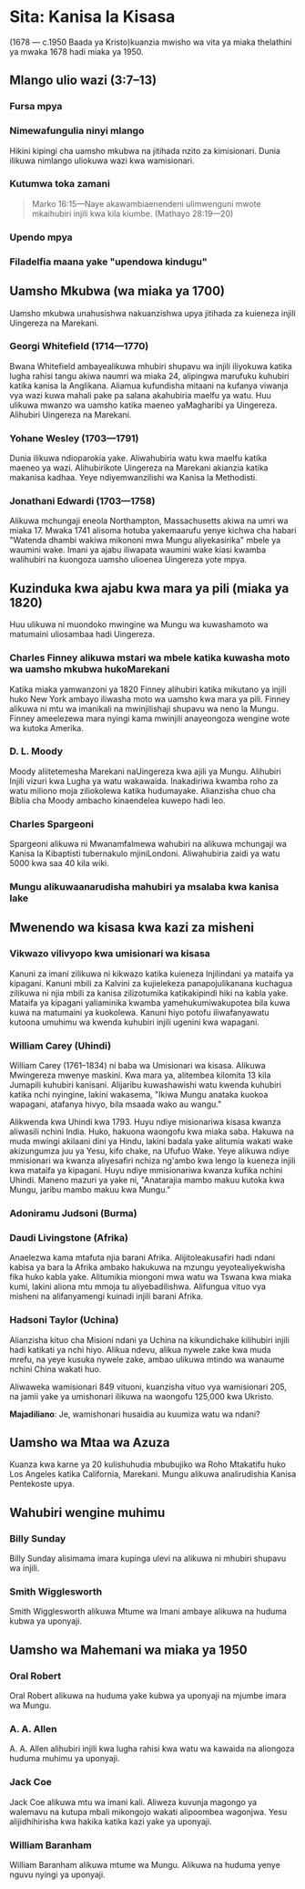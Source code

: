 # Sita: Kanisa la Kisasa

(1678 — c.1950 Baada ya Kristo)kuanzia mwisho wa vita ya miaka thelathini ya mwaka 1678 hadi miaka ya 1950.

## Mlango ulio wazi (3:7&ndash;13)

### Fursa mpya

### Nimewafungulia ninyi mlango

Hikini kipingi cha uamsho mkubwa na jitihada nzito za kimisionari. Dunia ilikuwa nimlango uliokuwa wazi kwa wamisionari.

### Kutumwa toka zamani

> Marko 16:15&mdash;Naye akawambiaenendeni ulimwenguni mwote mkaihubiri injili kwa kila kiumbe. (Mathayo 28:19—20)

### Upendo mpya

### Filadelfia maana yake "upendowa kindugu"

## Uamsho Mkubwa (wa miaka ya 1700)

Uamsho mkubwa unahusishwa nakuanzishwa upya jitihada za kuieneza injili Uingereza na Marekani.

### Georgi Whitefield (1714—1770)

Bwana Whitefield ambayealikuwa mhubiri shupavu wa injili iliyokuwa katika lugha rahisi tangu akiwa naumri wa miaka 24, alipingwa marufuku kuhubiri katika kanisa la Anglikana. Aliamua kufundisha mitaani na kufanya viwanja vya wazi kuwa mahali pake pa salana akahubiria maelfu ya watu. Huu ulikuwa mwanzo wa uamsho katika maeneo yaMagharibi ya Uingereza. Alihubiri Uingereza na Marekani.

### Yohane Wesley (1703—1791)

Dunia ilikuwa ndioparokia yake. Aliwahubiria watu kwa maelfu katika maeneo ya wazi. Alihubirikote Uingereza na Marekani akianzia katika makanisa kadhaa. Yeye ndiyemwanzilishi wa Kanisa la Methodisti.

### Jonathani Edwardi (1703—1758)

Alikuwa mchungaji eneola Northampton, Massachusetts akiwa na umri wa miaka 17. Mwaka 1741 alisoma hotuba yakemaarufu yenye kichwa cha habari "Watenda dhambi wakiwa mikononi mwa Mungu aliyekasirika" mbele ya waumini wake. Imani ya ajabu iliwapata waumini wake kiasi kwamba walihubiri na kuongoza uamsho ulioenea Uingereza yote mpya.

## Kuzinduka kwa ajabu kwa mara ya pili (miaka ya 1820)

Huu ulikuwa ni muondoko mwingine wa Mungu wa kuwashamoto wa matumaini uliosambaa hadi Uingereza.

### Charles Finney alikuwa mstari wa mbele katika kuwasha moto wa uamsho mkubwa hukoMarekani

Katika miaka yamwanzoni ya 1820 Finney alihubiri katika mikutano ya injili huko New York ambayo iliwasha moto wa uamsho kwa mara ya pili. Finney alikuwa ni mtu wa imanikali na mwinjilishaji shupavu wa neno la Mungu. Finney ameelezewa mara nyingi kama mwinjili anayeongoza wengine wote wa kutoka Amerika.

### D. L. Moody

Moody aliitetemesha Marekani naUingereza kwa ajili ya Mungu. Alihubiri Injili vizuri kwa Lugha ya watu wakawaida. Inakadiriwa kwamba roho za watu miliono moja ziliokolewa katika hudumayake. Alianzisha chuo cha Biblia cha Moody ambacho kinaendelea kuwepo hadi leo.

### Charles Spargeoni

Spargeoni alikuwa ni Mwanamfalmewa wahubiri na alikuwa mchungaji wa Kanisa la Kibaptisti tubernakulo mjiniLondoni. Aliwahubiria zaidi ya watu 5000 kwa saa 40 kila wiki.

### Mungu alikuwaanarudisha mahubiri ya msalaba kwa kanisa lake

## Mwenendo wa kisasa kwa kazi za misheni

### Vikwazo vilivyopo kwa umisionari wa kisasa

Kanuni za imani zilikuwa ni kikwazo katika kuieneza Injilindani ya mataifa ya kipagani. Kanuni mbili za Kalvini za kujielekeza panapojulikanana kuchagua zilikuwa ni njia mbili za kanisa zilizotumika katikakipindi hiki na kabla yake. Mataifa ya kipagani yaliaminika kwamba yamehukumiwakupotea bila kuwa kuwa na matumaini ya kuokolewa. Kanuni hiyo potofu iliwafanyawatu kutoona umuhimu wa kwenda kuhubiri injili ugenini kwa wapagani.

### William Carey (Uhindi)

William Carey (1761&ndash;1834) ni baba wa Umisionari wa kisasa. Alikuwa Mwingereza mwenye maskini. Kwa mara ya, alitembea kilomita 13 kila Jumapili kuhubiri kanisani. Alijaribu kuwashawishi watu kwenda kuhubiri katika nchi nyingine, lakini wakasema, "Ikiwa Mungu anataka kuokoa wapagani, atafanya hivyo, bila msaada wako au wangu."

Alikwenda kwa Uhindi kwa 1793. Huyu ndiye misionariwa kisasa kwanza aliwasili nchini India. Huko, hakuona waongofu kwa miaka saba. Hakuwa na muda mwingi akilaani dini ya Hindu, lakini badala yake alitumia wakati wake akizungumza juu ya Yesu, kifo chake, na Ufufuo Wake. Yeye alikuwa ndiye mmisionari wa kwanza aliyesafiri nchiza ng'ambo kwa lengo la kueneza injili kwa mataifa ya kipagani. Huyu ndiye mmisionariwa kwanza kufika nchini Uhindi. Maneno mazuri ya yake ni, "Anatarajia mambo makuu kutoka kwa Mungu, jaribu mambo makuu kwa Mungu."

### Adoniramu Judsoni (Burma)



### Daudi Livingstone (Afrika)

Anaelezwa kama mtafuta njia barani Afrika. Alijitoleakusafiri hadi ndani kabisa ya bara la Afrika ambako hakukuwa na mzungu yeyotealiyekwisha fika huko kabla yake. Alitumikia miongoni mwa watu wa Tswana kwa miaka kumi, lakini aliona mtu mmoja tu aliyebadilishwa. Alifungua vituo vya misheni na alifanyamengi kuinadi injili barani Afrika.

### Hadsoni Taylor (Uchina)

Alianzisha kituo cha Misioni ndani ya Uchina na kikundichake kilihubiri injili hadi katikati ya nchi hiyo. Alikua ndevu, alikua nywele zake kwa muda mrefu, na yeye kusuka nywele zake, ambao ulikuwa mtindo wa wanaume nchini China wakati huo.

Aliwaweka wamisionari 849 vituoni, kuanzisha vituo vya wamisionari 205, na jamii yake ya umishonari ilikuwa na waongofu 125,000 kwa Ukristo.

**Majadiliano**: Je, wamishonari husaidia au kuumiza watu wa ndani?

## Uamsho wa Mtaa wa Azuza

Kuanza kwa karne ya 20 kulishuhudia mbubujiko wa Roho Mtakatifu huko Los Angeles katika California, Marekani. Mungu alikuwa analirudishia Kanisa Pentekoste upya.

## Wahubiri wengine muhimu

### Billy Sunday

Billy Sunday alisimama imara kupinga ulevi na alikuwa ni mhubiri shupavu wa injili.

### Smith Wigglesworth

Smith Wigglesworth alikuwa Mtume wa Imani ambaye alikuwa na huduma kubwa ya uponyaji.

## Uamsho wa Mahemani wa miaka ya 1950

### Oral Robert

Oral Robert alikuwa na huduma yake kubwa ya uponyaji na mjumbe imara wa Mungu.

### A. A. Allen

A. A. Allen alihubiri injili kwa lugha rahisi kwa watu wa kawaida na aliongoza huduma muhimu ya uponyaji.

### Jack Coe

Jack Coe alikuwa mtu wa imani kali. Aliweza kuvunja magongo ya walemavu na kutupa mbali mikongojo wakati alipoombea wagonjwa. Yesu alijidhihirisha kwa hakika katika kazi yake ya uponyaji.

### William Baranham

William Baranham alikuwa mtume wa Mungu. Alikuwa na huduma yenye nguvu nyingi ya uponyaji.